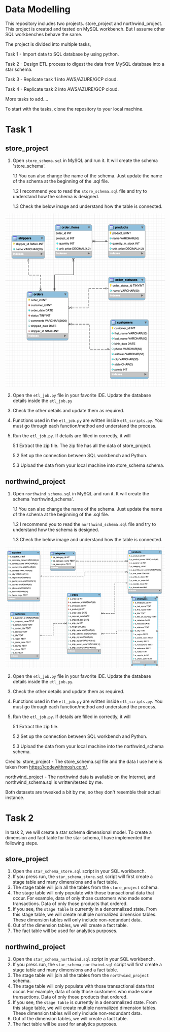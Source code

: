 # Data Modelling
This repository includes two projects. store_project and northwind_project. This project is created and tested on MySQL workbench. But I assume other SQL workbenches behave the same.

The project is divided into multiple tasks, 

Task 1 - Import data to SQL database by using python.

Task 2 - Design ETL process to digest the data from MySQL database into a star schema. 

Task 3 - Replicate task 1 into AWS/AZURE/GCP cloud.

Task 4 - Replicate task 2 into AWS/AZURE/GCP cloud.

More tasks to add....

To start with the tasks, clone the repository to your local machine.

# Task 1

## store_project
1. Open `store_schema.sql` in MySQL and run it. It will create the schema 'store_schema'. 

    1.1 You can also change the name of the schema. Just update the name of the schema at the beginning of the .sql file.
   
    1.2 I recommend you to read the `store_schema.sql` file and try to understand how the schema is designed.
    
    1.3 Check the below image and understand how the table is connected.
   
![](store_project/store_schema.png)

2. Open the `etl_job.py` file in your favorite IDE. Update the database details inside the `etl_job.py`
3. Check the other details and update them as required.
4. Functions used in the `etl_job.py` are written inside `etl_scripts.py`. You must go through each function/method and understand the process.
5. Run the `etl_job.py`. If details are filled in correctly, it will

    5.1 Extract the zip file. The zip file has all the data of store_project.
    
    5.2 Set up the connection between SQL workbench and Python.
    
    5.3 Upload the data from your local machine into store_schema schema.


## northwind_project
1. Open `northwind_schema.sql` in MySQL and run it. It will create the schema 'northwind_schema'. 

    1.1 You can also change the name of the schema. Just update the name of the schema at the beginning of the .sql file.
    
    1.2 I recommend you to read the `northwind_schema.sql` file and try to understand how the schema is designed.
    
    1.3 Check the below image and understand how the table is connected.

![](northwind_project/northwind_schema.png)

2. Open the `etl_job.py` file in your favorite IDE. Update the database details inside the `etl_job.py`.
3. Check the other details and update them as required.
4. Functions used in the `etl_job.py` are written inside `etl_scripts.py`. You must go through each function/method and understand the process.
5. Run the `etl_job.py`. If details are filled in correctly, it will

    5.1 Extract the zip file.
    
    5.2 Set up the connection between SQL workbench and Python.
    
    5.3 Upload the data from your local machine into the northwind_schema schema.

Credits: 
store_project - The store_schema.sql file and the data I use here is taken from https://codewithmosh.com/. 

northwind_project - The northwind data is available on the Internet, and northwind_schema.sql is written/tested by me. 

Both datasets are tweaked a bit by me, so they don't resemble their actual instance.

# Task 2
In task 2, we will create a star schema dimensional model. 
To create a dimension and fact table for the star schema, I have implemented the following steps.

## store_project

1. Open the `star_schema_store.sql` script in your SQL workbench.
2. If you press run, the `star_schema_store.sql` script will first create a stage table and many dimensions and a fact table.
3. The stage table will join all the tables from the `store_project` schema.
4. The stage table will only populate with those transactional data that occur. For example, data of only those customers who made some transactions. Data of only those products that ordered. 
5. If you see, the `stage table` is currently in a denormalized state. From this stage table, we will create multiple normalized dimension tables. These dimension tables will only include non-redundant data.
6. Out of the dimension tables, we will create a fact table.  
7. The fact table will be used for analytics purposes.

## northwind_project

1. Open the `star_schema_northwind.sql` script in your SQL workbench.
2. If you press run, the `star_schema_northwind.sql` script will first create a stage table and many dimensions and a fact table.
3. The stage table will join all the tables from the `northwind_project` schema.
4. The stage table will only populate with those transactional data that occur. For example, data of only those customers who made some transactions. Data of only those products that ordered. 
5. If you see, the `stage table` is currently in a denormalized state. From this stage table, we will create multiple normalized dimension tables. These dimension tables will only include non-redundant data.
6. Out of the dimension tables, we will create a fact table.  
7. The fact table will be used for analytics purposes.

